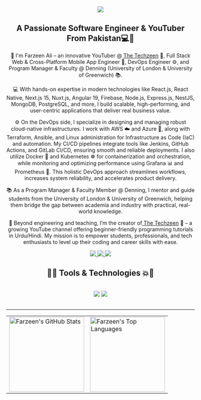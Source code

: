 <h1 align="center">
    <img src="https://readme-typing-svg.herokuapp.com/?font=Righteous&color=7e15f7&random=falsesize=35&center=true&vCenter=true&width=500&height=70&duration=2000&lines=Hi+There!+👋;+I'm+Farzeen+Ali+👨🏻‍💻;" />
</h1>

<h2 align="center">A Passionate Software Engineer & YouTuber From Pakistan💻🎥
</h2>
<div align="center"> 
 🌱 I'm Farzeen Ali – an innovative YouTuber @ <a href='https://www.youtube.com/@TheTechzeen'>The Techzeen</a> 🎥, Full Stack Web & Cross-Platform Mobile App Engineer 📱, DevOps Engineer ⚙️, and Program Manager & Faculty @ Denning (University of London & University of Greenwich) 📚.

💻 With hands-on expertise in modern technologies like React.js, React Native, Next.js 15, Nuxt.js, Angular 19, Firebase, Node.js, Express.js, NestJS, MongoDB, PostgreSQL, and more, I build scalable, high-performing, and user-centric applications that deliver real business value.

⚙️ On the DevOps side, I specialize in designing and managing robust cloud-native infrastructures. I work with AWS ☁️ and Azure 🔵, along with Terraform, Ansible, and Linux administration for Infrastructure as Code (IaC) and automation. My CI/CD pipelines integrate tools like Jenkins, GitHub Actions, and GitLab CI/CD, ensuring smooth and reliable deployments. I also utilize Docker 🐳 and Kubernetes ☸️ for containerization and orchestration, while monitoring and optimizing performance using Grafana 📊 and Prometheus 📡. This holistic DevOps approach streamlines workflows, increases system reliability, and accelerates product delivery.

📚 As a Program Manager & Faculty Member @ Denning, I mentor and guide students from the University of London & University of Greenwich, helping them bridge the gap between academia and industry with practical, real-world knowledge.

🎥 Beyond engineering and teaching, I’m the creator of<a href='https://www.youtube.com/@TheTechzeen'> The Techzeen</a> 🎥 – a growing YouTube channel offering beginner-friendly programming tutorials in Urdu/Hindi. My mission is to empower students, professionals, and tech enthusiasts to level up their coding and career skills with ease. 

</div>
 
<div align="center"> 
  <a href="mailto:farzeenaliarif786@gmail.com">
    <img src="https://img.shields.io/badge/Gmail-6C22A6?style=for-the-badge&logo=gmail&logoColor=white" />
  </a>
    <a href="https://www.youtube.com/@TheTechzeen" target="_blank">
     <img src="https://img.shields.io/badge/YouTube-D71313?style=for-the-badge&logo=youtube&logoColor=white" />
  </a>
  <a href="https://www.linkedin.com/in/farzeen-ali-533479204" >
    <img src="https://img.shields.io/badge/LinkedIn-0077B5?style=for-the-badge&logo=linkedin&logoColor=white" />
  </a>
</div>
 
<h2 align="center">🚀💥 Tools & Technologies 💥🚀</h2>
<br/>
<div align="center">
    <img src="https://skillicons.dev/icons?i=react,angular,javascript,typescript,express,nodejs,nestjs,github,tailwind,git,linux,docker,kubernetes,gitlab,azure" />
    <img src="https://skillicons.dev/icons?i=prometheus,postgresql,supabase,prisma,firebase,mongodb,nextjs,nuxt,graphql,laravel,jenkins,terraform,aws,ansible,grafana" /><br>
</div>
<br/>
<hr/>
<p align="center">
  <table>
    <tr>
      <td>
        <img src="https://github-readme-stats.vercel.app/api?username=farzeen-ali&show_icons=true&theme=midnight-purple" alt="Farzeen's GitHub Stats" height="200px" />
      </td>
      <td>
        <img src="https://github-readme-stats.vercel.app/api/top-langs/?username=farzeen-ali&layout=compact&theme=midnight-purple" alt="Farzeen's Top Languages" height="200px" />
      </td>
    </tr>
  </table>
<!--   <img align="center" src="https://github-readme-streak-stats.herokuapp.com/?user=farzeen-ali&layout=compact&theme=midnight-purple" alt="farzeen-ali" /> -->
</p>

